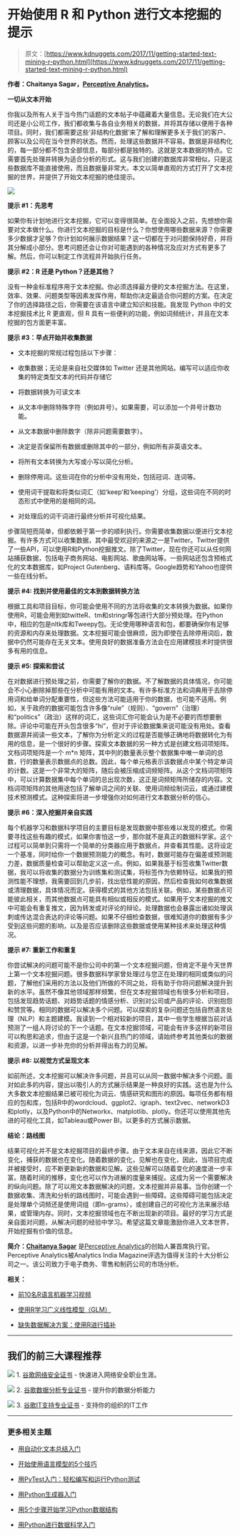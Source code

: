 # 开始使用 R 和 Python 进行文本挖掘的提示

> 原文：[https://www.kdnuggets.com/2017/11/getting-started-text-mining-r-python.html](https://www.kdnuggets.com/2017/11/getting-started-text-mining-r-python.html)

**作者：Chaitanya Sagar，[Perceptive Analytics](http://www.perceptive-analytics.com/)。**

**一切从文本开始**

你我以及所有人关于当今热门话题的文本帖子中蕴藏着大量信息。无论我们在大公司还是小公司工作，我们都收集与各自业务相关的数据，并将其存储以便用于各种项目。同时，我们都需要这些‘非结构化数据’来了解和理解更多关于我们的客户、顾客以及公司在当今世界的状态。然而，处理这些数据并不容易。数据是非结构化的，每一部分都不包含全部信息，每部分都是独特的。这就是文本数据的特点。它需要首先处理并转换为适合分析的形式。这与我们创建的数据库非常相似，只是这些数据库不能直接使用，而且数据量非常大。本文以简单直观的方式打开了文本挖掘的世界，并提供了开始文本挖掘的绝佳提示。

![](../Images/4a09fc15ca3b602f36a8a527949e76c8.png)

**提示 #1：先思考**

如果你有计划地进行文本挖掘，它可以变得很简单。在全面投入之前，先想想你需要对文本做什么。你进行文本挖掘的目标是什么？你想使用哪些数据来源？你需要多少数据才足够？你计划如何展示数据结果？这一切都在于对问题保持好奇，并将其分解成小部分。思考问题还会让你对可能遇到的各种情况及应对方式有更多了解。然后，你可以制定工作流程并开始执行任务。

**提示 #2：R 还是 Python？还是其他？**

没有一种金标准程序用于文本挖掘。你必须选择最方便的文本挖掘方法。在这里，效率、效果、问题类型等因素发挥作用，帮助你决定最适合你问题的方案。在决定了你的选择路径之后，你需要在该语言中建立知识和技能。我发现 Python 中的文本挖掘技术比 R 更直观，但 R 具有一些便利的功能，例如词频统计，并且在文本挖掘的包方面更丰富。

**提示 #3：早点开始并收集数据**

+   文本挖掘的常规过程包括以下步骤：

+   收集数据；无论是来自社交媒体如 Twitter 还是其他网站。编写可以适应你收集的特定类型文本的代码并存储它

+   将数据转换为可读文本

+   从文本中删除特殊字符（例如井号）。如果需要，可以添加一个井号计数功能。

+   从文本数据中删除数字（除非问题需要数字）。

+   决定是否保留所有数据或删除其中的一部分，例如所有非英语文本。

+   将所有文本转换为大写或小写以简化分析。

+   删除停用词。这些词在你的分析中没有用处，包括冠词、连词等。

+   使用词干提取和将类似词汇（如‘keep’和‘keeping’）分组，这些词在不同的时态形式中使用的是相同的词。

+   对处理后的词干词进行最终分析并可视化结果。

步骤简短而简单，但都依赖于第一步的顺利执行。你需要收集数据以便进行文本挖掘。有许多方式可以收集数据，其中最受欢迎的来源之一是Twitter。Twitter提供了一些API，可以使用R和Python挖掘推文。除了Twitter，现在你还可以从任何网站捕获数据，包括电子商务网站、电影网站、歌曲网站等。一些网站还包含预格式化的文本数据库，如Project Gutenberg、语料库等。Google趋势和Yahoo也提供一些在线分析。

**提示 #4: 找到并使用最佳的文本到数据转换方法**

根据工具和项目目标，你可能会使用不同的方法将收集的文本转换为数据。如果你使用R，可能会用到如twitteR、tm和stringr等包进行大部分预处理。在Python中，相应的包是nltk库和Tweepy包。无论使用哪种语言和包，都要确保你有足够的资源和内存来处理数据。文本挖掘可能会很麻烦，因为即使在去除停用词后，数据中仍然可能存在无关文本。使用良好的数据准备方法会在应用建模技术时提供很多有用的信息。

**提示 #5: 探索和尝试**

在对数据进行预处理之前，你需要了解你的数据。不了解数据的具体情况，你可能会不小心删除掉那些在分析中可能有用的文本。有许多标准方法和词典用于去除停用词和给单词分配重要性，但这些方法可能适用于你的数据，也可能不适用。例如，关于政府的数据可能包含许多像“rule”（规则）、“govern”（治理）和“politics”（政治）这样的词汇，这些词汇你可能会认为是不必要的而想要删除。评论中可能在开头包含很多“hi”，但对于评论数据集来说可能没有用处。查看数据源并阅读一些文本，了解你为分析定义的过程是否能够正确地将数据转化为有用的信息，是一个很好的步骤。探索文本数据的另一种方式是创建文档词项矩阵。文档词项矩阵是一个 m*n 矩阵，其中列的数量表示整个数据集中唯一单词的总数，行的数量表示数据点的总数。因此，每个单元格表示该数据点中某个特定单词的计数。这是一个非常大的矩阵，随后会被压缩成词频矩阵。从这个文档词项矩阵中，可以计算数据集中每个单词的总出现次数，这正是词频矩阵所储存的内容。文档词项矩阵的其他用途包括了解单词之间的关联、使用词频绘制词云，或通过建模技术预测模式。这种探索将进一步增强你对如何进行文本数据分析的信心。

**提示 #6：深入挖掘并亲自实践**

每个机器学习和数据科学项目的主要目标是发现数据中那些难以发现的模式。你需要寻找这些有趣的模式，如果你害怕这一步，那你就不是真正的数据科学家。这个过程可以简单到只需将一个简单的分类器应用于数据点，并查看其性能。这将设定一个基准，同时给你一个数据预测能力的概念。有时，数据可能存在偏差或预测能力差，数据质量检查可以帮助定义这一点。例如，如果我基于标签收集Twitter数据，我可以将收集的数据分为训练集和测试集，将标签作为依赖特征。如果我的预测性能不理想，我需要回到几步前，找出低性能的原因，然后检查我如何收集数据或清理数据，具体情况而定。获得模式的其他方法包括关联。例如，某些数据点可能彼此相关，而其他数据点可能具有相似或相反的模式。如果用于文本挖掘的推文中可能会有重复推文，因为转发或对评论的辩论。处理数据也会暴露出诸如处理讽刺或传达混合表达的评论等问题。如果不仔细检查数据，很难知道你的数据有多少受到这些问题的影响，以及是否应该删除这些数据或使用某种技术来处理这种情况。

**提示 #7: 重新工作和重复**

你尝试解决的问题可能不是你公司中的第一个文本挖掘问题，但肯定不是今天世界上第一个文本挖掘问题。很多数据科学家曾处理过与您正在处理的相同或类似的问题，了解他们采用的方法以及他们所做的不同之处，将有助于你将问题解决提升到新的水平。虽然不像其他领域那样频繁，但在文本挖掘领域也有很多分析和项目，包括发现趋势话题、对趋势话题的情感分析、识别对公司或产品的评论、识别抱怨和赞赏等。相同的数据可以解决多个问题。可以探索的复杂问题还包括自然语言处理（NLP）和主题建模。我读到一个相对较新的项目，其中一些学生根据当前对话预测了一组人将讨论的下一个话题。在文本挖掘领域，可能会有许多这样的新项目可以构思和追求，但由于这是一个新兴且热门的领域，请始终参考其他类似的数据和资源，以进一步补充你的分析并得出有力的见解。

**提示 #8: 以视觉方式呈现文本**

如前所述，文本挖掘可以解决许多问题，并且可以从同一数据中解决多个问题。面对如此多的内容，提出以吸引人的方式展示结果是一种良好的实践。这也是为什么大多数文本挖掘结果已被可视化为词云、情感研究和图形的原因。每项任务都有相应的包和库，包括R中的wordcloud、ggplot2、igraph、text2vec、networkD3和plotly，以及Python中的Networkx、matplotlib、plotly。你还可以使用其他先进的可视化工具，如Tableau或Power BI，以更多的方式展示数据。

**结论：路线图**

结果可视化并不是文本挖掘项目的最终步骤。由于文本来自在线来源，因此它不断变化，捕获的数据也在变化。随着数据的变化，见解也在变化，因此，当项目完成并被接受时，应不断更新新的数据和见解。这些见解可以随着变化的速度进一步丰富。随着时间的推移，变化也可以作为进展的度量来捕捉。这成为另一个需要解决的纵向问题。除了可以用文本数据解决的问题，文本挖掘并非易事。当你创建一个数据收集、清洗和分析的路线图时，可能会遇到一些障碍。这些障碍可能包括决定是处理单个词频还是使用词组（即n-grams），或创建自己的可视化方法来展示结果，或管理内存。同时，文本挖掘领域也在不断出现新的项目。最好的学习方式是亲自面对问题，从解决问题的经验中学习。希望这篇文章能激励你进入文本世界，开始挖掘有价值的信息。

**简介：[Chaitanya Sagar](https://www.linkedin.com/in/chaitanyasagar/)** 是[Perceptive Analytics](http://www.perceptive-analytics.com/)的创始人兼首席执行官。Perceptive Analytics被Analytics India Magazine评选为值得关注的十大分析公司之一。该公司致力于电子商务、零售和制药公司的市场分析。

**相关：**

+   [前10名R语言机器学习视频](/2017/10/top-10-machine-learning-r-videos.html)

+   [使用R学习广义线性模型（GLM）](/2017/10/learn-generalized-linear-models-glm-r.html)

+   [缺失数据解决方案：使用R进行插补](/2017/09/missing-data-imputation-using-r.html)

* * *

## 我们的前三大课程推荐

![](../Images/0244c01ba9267c002ef39d4907e0b8fb.png) 1\. [谷歌网络安全证书](https://www.kdnuggets.com/google-cybersecurity) - 快速进入网络安全职业生涯。

![](../Images/e225c49c3c91745821c8c0368bf04711.png) 2\. [谷歌数据分析专业证书](https://www.kdnuggets.com/google-data-analytics) - 提升你的数据分析能力

![](../Images/0244c01ba9267c002ef39d4907e0b8fb.png) 3\. [谷歌IT支持专业证书](https://www.kdnuggets.com/google-itsupport) - 支持你的组织的IT工作

* * *

### 更多相关主题

+   [用自动化文本总结入门](https://www.kdnuggets.com/2019/11/getting-started-automated-text-summarization.html)

+   [开始使用语言模型的5个技巧](https://www.kdnuggets.com/5-tips-for-getting-started-with-language-models)

+   [用PyTest入门：轻松编写和运行Python测试](https://www.kdnuggets.com/getting-started-with-pytest-effortlessly-write-and-run-tests-in-python)

+   [用Python生成器入门](https://www.kdnuggets.com/2023/02/getting-started-python-generators.html)

+   [用5个步骤开始学习Python数据结构](https://www.kdnuggets.com/5-steps-getting-started-python-data-structures)

+   [用Python进行数据科学入门](https://www.kdnuggets.com/getting-started-with-python-for-data-science)
